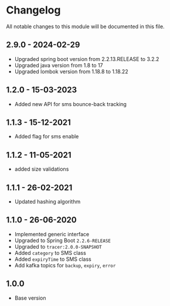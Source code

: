 
# Changelog
All notable changes to this module will be documented in this file.

## 2.9.0 - 2024-02-29
- Upgraded spring boot version from 2.2.13.RELEASE to 3.2.2
- Upgraded java version from 1.8 to 17
- Upgraded lombok version from 1.18.8 to 1.18.22

## 1.2.0 - 15-03-2023

- Added new API for sms bounce-back tracking 

## 1.1.3 - 15-12-2021

- Added flag for sms enable

## 1.1.2 - 11-05-2021

- added size validations

## 1.1.1 - 26-02-2021

- Updated hashing algorithm

## 1.1.0 - 26-06-2020

- Implemented generic interface
- Upgraded to Spring Boot `2.2.6-RELEASE`
- Upgraded to `tracer:2.0.0-SNAPSHOT`
- Added `category` to SMS class
- Added `expiryTime` to SMS class
- Add kafka topics for `backup`, `expiry`, `error`

## 1.0.0

- Base version  